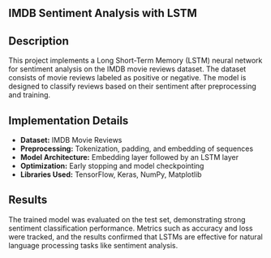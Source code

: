 ## IMDB Sentiment Analysis with LSTM

## Description

This project implements a Long Short-Term Memory (LSTM) neural network for sentiment analysis on the IMDB movie reviews dataset. The dataset consists of movie reviews labeled as positive or negative. The model is designed to classify reviews based on their sentiment after preprocessing and training.

## Implementation Details

- **Dataset:** IMDB Movie Reviews
- **Preprocessing:** Tokenization, padding, and embedding of sequences
- **Model Architecture:** Embedding layer followed by an LSTM layer
- **Optimization:** Early stopping and model checkpointing
- **Libraries Used:** TensorFlow, Keras, NumPy, Matplotlib

## Results

The trained model was evaluated on the test set, demonstrating strong sentiment classification performance. Metrics such as accuracy and loss were tracked, and the results confirmed that LSTMs are effective for natural language processing tasks like sentiment analysis.
